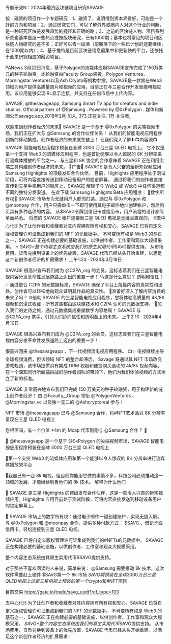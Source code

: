 专题研究N：2024年融资区块链项目研究SAVAGE


按：融资的项目作一个专题研究：1、融资了，说明得到资本界看好，可能是一个好的方向和项目；2、通过研究它们，可以了解外界或圈内人对这个行业的判断，是一种研究区块链发展趋势的捷径和正确的路；3、之前的区块链人物、项目系列研究也基本是追一些热点或按版块研究，已有1000期；基本也将常见的项目和区块链人物研究的差不多；正好可以告一段落（前期落下的一些已计划的还要继续，在1000期以内）；4、基于推特是目前区块链信息最集中和更新快的平台，还依托于此来研究相应的融资项目。

PANews 3月22日消息，基于Polygon的流媒体应用SAVAGE宣布完成了150万美元的种子轮融资。本轮融资由Faculty Group领投，Polygon Ventures、Morningstar Ventures以及Ash Crypto等机构参投。SAVAGE是一款旨在Web3领域为用户提供高质量照片和视频的应用，目前正在与三星合作开发智能电视应用。该应用能够实现IRL显示连接，并支持在任何市场中上传内容。

SAVAGE,
@thesavageapp,
Samsung Smart TV app for creators and indie studios. Official partner of 
@Samsung
. Powered by 
@0xPolygon
.
媒体和新闻公司savage.app,2018年2月 加入,
373 正在关注,
1万 关注者,


欢迎来到创作者经济的未来🙌
SAVAGE 是一个基于
@0xPolygon
的尖端视频市场，我们正在扩大与
@Samsung
的合作伙伴关系！
从我们的智能电视应用程序到新的移动集成，创作者经济的未来就在链上！
让我们深入了解⬇️
📺内容流📺
SAVAGE 智能电视应用程序预装在全球 3000 万台三星 QLED 电视上。
它不仅是第一个支持 Web3 的流媒体应用程序，也是首批能够以令人惊叹的 8K 分辨率进行流媒体播放的平台之一。
与三星和 8K 协会的合作意味着 SAVAGE 正在利用尖端工具构建创作者经济的未来。
📱广告📱
SAVAGE 是令人兴奋的全新短视频应用 Samsung Highlights 的顶级发布合作伙伴。
目前，Highlights 应用程序处于测试阶段，可将内容直接传送到移动设备用户的锁定屏幕。
通过将我们的创作者直接宣传到三星手机用户的锁屏上，SAVAGE 解锁了与 Web2 或 Web3 中任何渠道都不同的独特分发渠道。
在此下载 Samsung Highlights Beta 应用程序：
🔐数字所有权🔐
SAVAGE 市场专为无缝用户入职而打造。通过与
@0xPolygon
和
@moonpay
合作，用户只需单击一下即可使用其电子邮件地址创建帐户，然后购买具有多种选项的内容。
从$SAVG令牌到借记卡或信用卡，用户流程的设计都简单而熟悉。
将您的 SAVAGE 帐户连接到三星 QLED 电视是无缝且直观的。
⛓️去中心化⛓️
为了让创作者和收藏者对其内容拥有所有权和安心，SAVAGE 已将自定义版权管理许可证集成到我们的 NFT 的元数据中。
不可变所有权是 Web3 的基石之一，SAVAGE 正在构建必要的基础设施，以供创作者、工作室和观众大规模采用。
🗲 $SAVG 🗲
整个内容生态系统由我们的原生实用代币$SAVG提供支持。
从市场费用、货币兑换到设备上的优先放置，SAVAGE 代币已经从头开始重建，以满足这个新创作者经济的扩展需求！
上午1:23 · 2024年3月19日
·

SAVAGE 很高兴宣布我们成为
@C2PA_org
的会员，这标志着我们在三星智能电视内容分发革命性发展道路上迈出的重要一步！ 🔍这是什么意思？
透明和信任！ 💡
通过整合 C2PA 的元数据标准，SAVAGE 确保了平台上每篇内容的真实性和出处。创作者可以轻松地向观众证明其作品的真实性。
👀准备好深入了解内容消费的未来了吗？
🌐借助 SAVAGE 的三星智能电视应用程序，您将体验高质量的 4K/8K 视频和沉浸式收藏 - 所有这些都由区块链技术和 C2PA 认可的元数据支持。
🌟加入我们的史诗之旅，通过元数据集成重塑数字内容格局！
SAVAGE 与
@C2PA_org
携手，引领人们迈向信任和透明至上的未来。
上午2:10 · 2024年4月10日
·

SAVAGE 很高兴宣布我们成为
@C2PA_org
的会员，这标志着我们在三星智能电视内容分发革命性发展道路上迈出的重要一步！ 

很高兴回来
@thesavageapp
 ，下一代视频流电视应用程序。 📺✨
电视继续主导全球视频消费，但该领域 NFT 的整合却滞后。
Savage 将通过其 NFT 市场改变游戏规则，该市场提供具有集成 DRM 权限和便捷购买选项的 4k/8k 视频内容。
在一个深知同行所面临挑战的创作者团队的带领下，他们为我们体验视频的方式树立了新的标准。

SAVAGE 非常高兴地宣布我们已完成 150 万美元的种子轮融资，用于构建新的链上创作者经济！
由
@Faculty__Group
领衔
@PolygonVentures
 、 
@Morningstar_vc
以及独一无二的
@Ashcryptoreal
参与！

NFT 市场
@thesavageapp
已与
@Samsung
合作，将#NFT艺术品以 8K 分辨率呈现在三星 QLED 电视上

您相信吗，有一个价值 *4m 的 Mcap 代币刚刚与
@Samsung
合作？
🧵

📱 
@thesavageapp
是一个基于
@0xPolygon
的尖端视频市场，SAVAGE 智能电视应用程序预装在全球 3000 万台三星 QLED 电视上

📱第一个支持 Web3 的流媒体应用和第一个能够以令人惊叹的 8K 分辨率进行流媒体播放的平台

📱我自己有一台 8k 电视，但目前你能用它做的事情不多，科技公司必须推动这一领域的发展，才能继续销售他们的 8k 技术。
解释为什么他们

📱 SAVAGE 是三星 Highlights 的顶级发布合作伙伴，这是一款令人兴奋的新短视频应用。Highlights 应用目前处于测试阶段，可将内容直接发送到移动设备用户的锁定屏幕上。

🔐 SAVAGE 市场上的数字所有权：通过电子邮件一键创建账户，实现无缝入职。
与
@0xPolygon
和
@moonpay
合作，提供多种付款方式： $SAVG 、借记卡或信用卡。轻松连接到三星 QLED 电视。

SAVAGE 已将自定义版权管理许可证集成到我们的#NFTs的元数据中。
SAVAGE 正在构建必要的基础设施，以供创作者、工作室和观众大规模采用。

整个内容生态系统由其原生实用代币$SAVG提供支持。

对于那些不喜欢阅读的人来说，简单来说：
@Samsung
需要推动 8k 技术，这次软件需要赶上硬件
$SAVG第一个 8k 市场
$SAVG将预装在全球 3000 万台三星 QLED 电视上
这是三星电视上预装的第一个$crypto和#NFT项目

目前交易
https://gate.io/trade/savg_usdt?ref_type=103

去中心化⛓️
为了让创作者和收藏者对其内容拥有所有权和安心，SAVAGE 已将自定义版权管理许可证集成到我们的 NFT 的元数据中。
不可变所有权是 Web3 的基石之一，SAVAGE 正在构建必要的基础设施，以供创作者、工作室和观众大规模采用。
$SAVG 🗲
整个内容生态系统由我们的原生实用代币$SAVG提供支持。
从市场费用、货币兑换到设备上的优先放置，SAVAGE 代币已经从头开始重建，以满足这个新创作者经济的扩展需求！